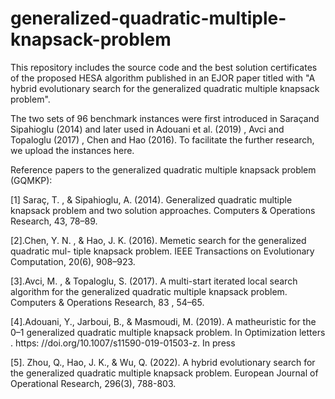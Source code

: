# generalized-quadratic-multiple-knapsack-problem
This repository includes the source code and the best solution certificates of the proposed HESA algorithm published in an EJOR paper titled with "A hybrid evolutionary search for the generalized quadratic multiple knapsack problem".

The two sets of 96 benchmark instances were first introduced in Saraçand Sipahioglu (2014) and later used in Adouani et al. (2019) , Avci and Topaloglu (2017) , Chen and Hao (2016). To facilitate the further research, we upload the instances here.

Reference papers to the generalized quadratic multiple knapsack problem (GQMKP):

[1] Saraç, T. , & Sipahioglu, A. (2014). Generalized quadratic multiple knapsack problem and two solution approaches. Computers & Operations Research, 43, 78–89.

[2].Chen, Y. N. , & Hao, J. K. (2016). Memetic search for the generalized quadratic mul- tiple knapsack problem. IEEE Transactions on Evolutionary Computation, 20(6), 908–923.

[3].Avci, M. , & Topaloglu, S. (2017). A multi-start iterated local search algorithm for the generalized quadratic multiple knapsack problem. Computers & Operations Research, 83 , 54–65.

[4].Adouani, Y., Jarboui, B., & Masmoudi, M. (2019). A matheuristic for the 0–1 generalized quadratic multiple knapsack problem. In Optimization letters . https: //doi.org/10.1007/s11590-019-01503-z. In press

[5]. Zhou, Q., Hao, J. K., & Wu, Q. (2022). A hybrid evolutionary search for the generalized quadratic multiple knapsack problem. European Journal of Operational Research, 296(3), 788-803.
